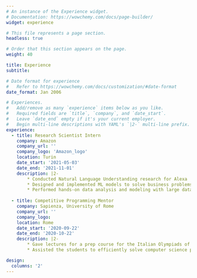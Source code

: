 ```yaml
---
# An instance of the Experience widget.
# Documentation: https://wowchemy.com/docs/page-builder/
widget: experience

# This file represents a page section.
headless: true

# Order that this section appears on the page.
weight: 40

title: Experience
subtitle:

# Date format for experience
#   Refer to https://wowchemy.com/docs/customization/#date-format
date_format: Jan 2006

# Experiences.
#   Add/remove as many `experience` items below as you like.
#   Required fields are `title`, `company`, and `date_start`.
#   Leave `date_end` empty if it's your current employer.
#   Begin multi-line descriptions with YAML's `|2-` multi-line prefix.
experience:
  - title: Research Scientist Intern
    company: Amazon
    company_url: ''
    company_logo: 'Amazon_logo'
    location: Turin
    date_start: '2021-05-03'
    date_end: '2021-11-01'
    description: |2- 
        * Conducted Natural Language Understanding research for Alexa
        * Designed and implemented ML models to solve business problems
        * Performed hands-on data analysis and modeling with large data sets
        
  - title: Competitive Programming Mentor
    company: Sapienza, University of Rome
    company_url: ''
    company_logo: 
    location: Rome
    date_start: '2020-09-22'
    date_end: '2020-10-22'
    description: |2- 
        * Gave lectures for a prep course for the Italian Olympiads of Informatics
        * Assisted the students to efficiently solve computer science problems

design:
  columns: '2'
---
```

